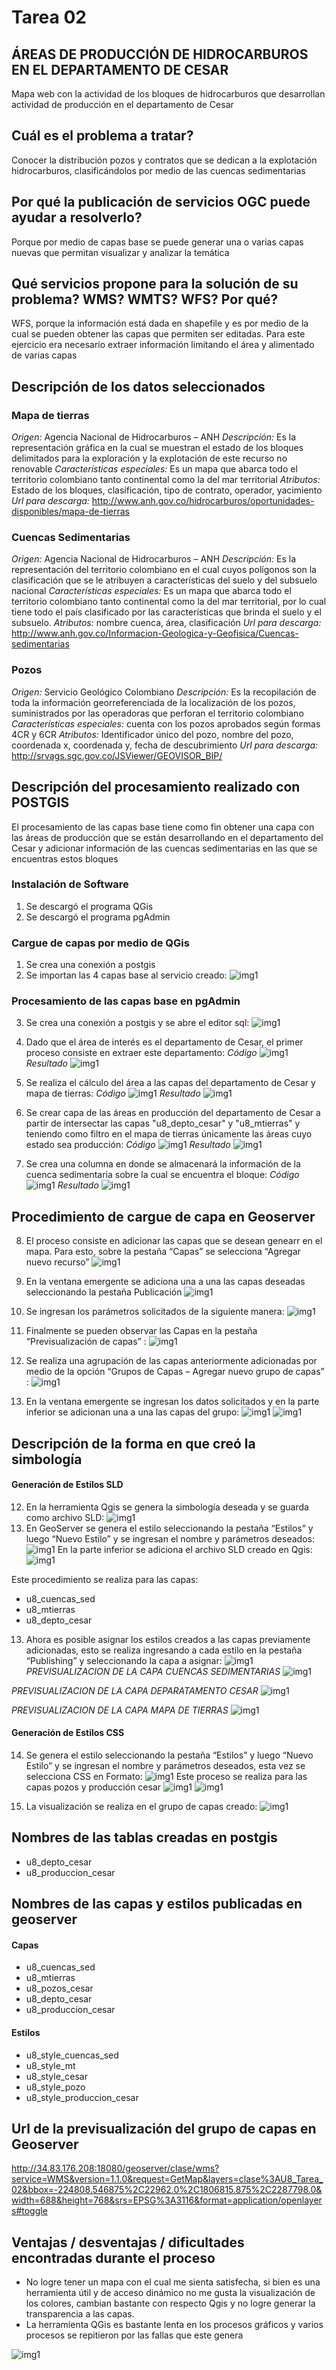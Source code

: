 # Tarea 02

## ÁREAS DE PRODUCCIÓN DE HIDROCARBUROS EN EL DEPARTAMENTO DE CESAR

Mapa web con la actividad de los bloques de hidrocarburos que desarrollan actividad de producción en el departamento de Cesar

##  Cuál es el problema a tratar?

Conocer la distribución pozos y contratos que se dedican a la explotación hidrocarburos, clasificándolos por medio de las cuencas sedimentarias 

##  Por qué la publicación de servicios OGC puede ayudar a resolverlo?

Porque por medio de capas base se puede generar una o varias capas nuevas que permitan visualizar y analizar la temática 

##  Qué servicios propone para la solución de su problema? WMS? WMTS? WFS? Por qué?
WFS, porque la información está dada en shapefile y es por medio de la cual se pueden obtener las capas que permiten ser editadas. Para este ejercicio era necesario extraer información limitando el área y alimentado de varias capas

## Descripción de los datos seleccionados

### Mapa de tierras
*Origen:* Agencia Nacional de Hidrocarburos – ANH
*Descripción:* Es la representación gráfica en la cual se muestran el estado de los bloques delimitados para la exploración y la explotación de este recurso no renovable
*Características especiales:* Es un mapa que abarca todo el territorio colombiano tanto continental como la del mar territorial
*Atributos:* Estado de los bloques, clasificación, tipo de contrato, operador, yacimiento
*Url para descarga:* http://www.anh.gov.co/hidrocarburos/oportunidades-disponibles/mapa-de-tierras 

### Cuencas Sedimentarias
*Origen:* Agencia Nacional de Hidrocarburos – ANH
*Descripción:* Es la representación del territorio colombiano en el cual cuyos polígonos son la clasificación que se le atribuyen a características del suelo y del subsuelo nacional
*Características especiales:* Es un mapa que abarca todo el territorio colombiano tanto continental como la del mar territorial, por lo cual tiene todo el país clasificado por las características que brinda el suelo y el subsuelo.
*Atributos:* nombre cuenca, área, clasificación
*Url para descarga:* http://www.anh.gov.co/Informacion-Geologica-y-Geofisica/Cuencas-sedimentarias

### Pozos
*Origen:* Servicio Geológico Colombiano
*Descripción:* Es la recopilación de toda la información georreferenciada de la localización de los pozos, suministrados por las operadoras que perforan el territorio colombiano
*Características especiales:* cuenta con los pozos aprobados según formas 4CR y 6CR 
*Atributos:* Identificador único del pozo, nombre del pozo, coordenada x, coordenada y, fecha de descubrimiento
*Url para descarga:* http://srvags.sgc.gov.co/JSViewer/GEOVISOR_BIP/


##  Descripción del procesamiento realizado con POSTGIS
El procesamiento de las capas base tiene como fin obtener una capa con las áreas de producción que se están desarrollando en el departamento del Cesar y adicionar información de las cuencas sedimentarias en las que se encuentras estos bloques

### Instalación de Software
1. Se descargó el programa QGis 
2. Se descargó el programa pgAdmin

### Cargue de capas por medio de QGis

1. Se crea una conexión a postgis
2. Se importan las 4 capas base al servicio creado:
![img1](Imagenes_T2/cap05.PNG)

### Procesamiento de las capas base en pgAdmin

3. Se crea una conexión a postgis y se abre el editor sql:
![img1](Imagenes_T2/cap06.PNG)

4. Dado que el área de interés es el departamento de Cesar, el primer proceso consiste en extraer este departamento:
*Código*
![img1](Imagenes_T2/cap07.PNG)
*Resultado*
![img1](Imagenes_T2/cap08.PNG)

5. Se realiza el cálculo del área a las capas del departamento de Cesar y mapa de tierras:
*Código*
![img1](Imagenes_T2/cap09.PNG)
*Resultado*
![img1](Imagenes_T2/cap10.PNG)

6. Se crear capa de las áreas en producción del departamento de Cesar a partir de intersectar las capas "u8_depto_cesar" y "u8_mtierras" y teniendo como filtro en el mapa de tierras únicamente las áreas cuyo estado sea producción:
*Código*
![img1](Imagenes_T2/cap11.PNG)
*Resultado*
![img1](Imagenes_T2/cap12.PNG)

7. Se crea una columna en donde se almacenará la información de la cuenca sedimentaria sobre la cual se encuentra el bloque: 
*Código*
![img1](Imagenes_T2/cap13.PNG)
*Resultado*
![img1](Imagenes_T2/cap14.PNG)

##  Procedimiento de cargue de capa en Geoserver

8. El proceso consiste en adicionar las capas que se desean genearr en el mapa. Para esto, sobre la pestaña “Capas” se selecciona “Agregar nuevo recurso”
![img1](Imagenes_T2/cap15.PNG)

9. En la ventana emergente se adiciona una a una las capas deseadas seleccionando la pestaña Publicación
![img1](Imagenes_T2/cap16.PNG)

9. Se ingresan los parámetros solicitados de la siguiente manera:
![img1](Imagenes_T2/cap17.PNG)

10. Finalmente se pueden observar las Capas en la pestaña “Previsualización de capas” :
![img1](Imagenes_T2/cap18.PNG)

10. Se realiza una agrupación de las capas anteriormente adicionadas por medio de la opción “Grupos de Capas – Agregar nuevo grupo de capas” :
![img1](Imagenes_T2/cap19.PNG)

11. En la ventana emergente se ingresan los datos solicitados y en la parte inferior se adicionan una a una las capas del grupo:
![img1](Imagenes_T2/cap20.PNG)
![img1](Imagenes_T2/cap21.PNG)

##  Descripción de la forma en que creó la simbología
#### Generación de Estilos SLD
12. En la herramienta Qgis se genera la simbología deseada y se guarda como archivo SLD:
![img1](Imagenes_T2/cap22.PNG)
13. En GeoServer se genera el estilo seleccionando la pestaña “Estilos” y luego “Nuevo Estilo” y se ingresan el nombre y parámetros deseados:
![img1](Imagenes_T2/cap23.PNG)
En la parte inferior se adiciona el archivo SLD creado en Qgis:
![img1](Imagenes_T2/cap24.PNG)

Este procedimiento se realiza para las capas:
-	u8_cuencas_sed
-	u8_mtierras
-	u8_depto_cesar
13. Ahora es posible asignar los estilos creados a las capas previamente adicionadas, esto se realiza ingresando a cada estilo en la pestaña “Publishing” y seleccionando la capa a asignar:
![img1](Imagenes_T2/cap25.PNG)
*PREVISUALIZACION DE LA CAPA CUENCAS SEDIMENTARIAS*
![img1](Imagenes_T2/cap26.PNG)

*PREVISUALIZACION DE LA CAPA DEPARATAMENTO CESAR*
![img1](Imagenes_T2/cap27.PNG)

*PREVISUALIZACION DE LA CAPA MAPA DE TIERRAS*
![img1](Imagenes_T2/cap28.PNG)

#### Generación de Estilos CSS
14. Se genera el estilo seleccionando la pestaña “Estilos” y luego “Nuevo Estilo” y se ingresan el nombre y parámetros deseados, esta vez se selecciona CSS en Formato:
![img1](Imagenes_T2/cap29.PNG)
Este proceso se realiza para las capas pozos y producción cesar
![img1](Imagenes_T2/cap30.PNG)
![img1](Imagenes_T2/cap31.PNG)

15. La visualización se realiza en el grupo de capas creado:
![img1](Imagenes_T2/cap32.PNG)

## Nombres de las tablas creadas en postgis
-	u8_depto_cesar
-	u8_produccion_cesar

## Nombres de las capas y estilos publicadas en geoserver
#### Capas
-	u8_cuencas_sed
-	u8_mtierras
-	u8_pozos_cesar
-	u8_depto_cesar
-	u8_produccion_cesar
#### Estilos
-	u8_style_cuencas_sed
-	u8_style_mt
-	u8_style_cesar
-	u8_style_pozo
-	u8_style_produccion_cesar


## Url de la previsualización del grupo de capas en Geoserver
http://34.83.176.208:18080/geoserver/clase/wms?service=WMS&version=1.1.0&request=GetMap&layers=clase%3AU8_Tarea_02&bbox=-224808.546875%2C22962.0%2C1806815.875%2C2287798.0&width=688&height=768&srs=EPSG%3A3116&format=application/openlayers#toggle

## Ventajas / desventajas / dificultades encontradas durante el proceso

-	No logre tener un mapa con el cual me sienta satisfecha, si bien es una herramienta útil y de acceso dinámico no me gusta la visualización de los colores, cambian bastante con respecto Qgis y no logre generar la transparencia a las capas.
-	La herramienta QGis es bastante lenta en los procesos gráficos y varios procesos se repitieron por las fallas que este genera

![img1](Imagenes_T2/cap34.PNG)
